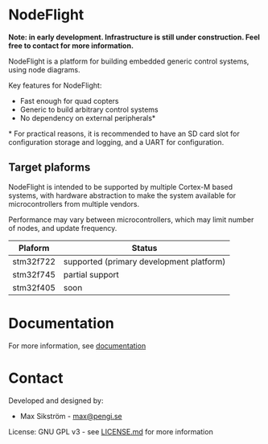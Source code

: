 # NodeFlight

**Note: in early development. Infrastructure is still under construction. Feel free to contact for more information.**

NodeFlight is a platform for building embedded generic control systems, using node diagrams.

Key features for NodeFlight:
- Fast enough for quad copters
- Generic to build arbitrary control systems
- No dependency on external peripherals*
  
\* For practical reasons, it is recommended to have an SD card slot for configuration storage and logging, and a UART for configuration.

## Target plaforms

NodeFlight is intended to be supported by multiple Cortex-M based systems, with hardware abstraction to make the system available for microcontrollers from multiple vendors.

Performance may vary between microcontrollers, which may limit number of nodes, and update frequency.

| Plaform   | Status                                   |
| --------- | ---------------------------------------- |
| stm32f722 | supported (primary development platform) |
| stm32f745 | partial support                          |
| stm32f405 | soon                                     |

# Documentation

For more information, see [documentation](docs/index.md)

# Contact

Developed and designed by:
- Max Sikström - max@pengi.se

License: GNU GPL v3 - see [LICENSE.md](LICENSE.md) for more information

